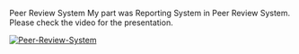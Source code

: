 Peer Review System
My part was Reporting System in Peer Review System. Please check the video for the presentation.

[![Peer-Review-System](https://img.youtube.com/vi/YZH4lVy8Qvpo)](https://www.youtube.com/watch?v=ZH4lVy8Qvpo)

